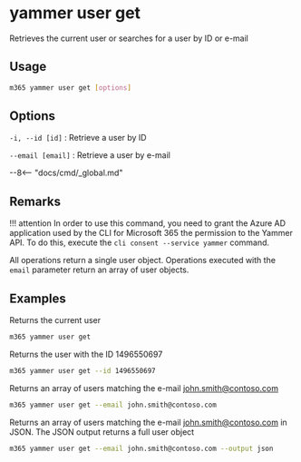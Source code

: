 # yammer user get

Retrieves the current user or searches for a user by ID or e-mail

## Usage

```sh
m365 yammer user get [options]
```

## Options

`-i, --id [id]`
: Retrieve a user by ID

`--email [email]`
: Retrieve a user by e-mail

--8<-- "docs/cmd/_global.md"

## Remarks

!!! attention
    In order to use this command, you need to grant the Azure AD application used by the CLI for Microsoft 365 the permission to the Yammer API. To do this, execute the `cli consent --service yammer` command.

All operations return a single user object. Operations executed with the `email` parameter return an array of user objects.

## Examples
  
Returns the current user

```sh
m365 yammer user get
```

Returns the user with the ID 1496550697

```sh
m365 yammer user get --id 1496550697
```

Returns an array of users matching the e-mail john.smith@contoso.com

```sh
m365 yammer user get --email john.smith@contoso.com
```

Returns an array of users matching the e-mail john.smith@contoso.com in JSON. The JSON output returns a full user object

```sh
m365 yammer user get --email john.smith@contoso.com --output json
```
